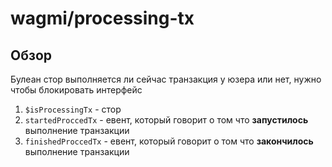 # wagmi/processing-tx

## Обзор
Булеан стор выполняется ли сейчас транзакция у юзера или нет, нужно чтобы блокировать интерфейс
1. `$isProcessingTx` - стор
2. `startedProccedTx` - евент, который говорит о том что **запустилось** выполнение транзакции
2. `finishedProccedTx` - евент, который говорит о том что **закончилось** выполнение транзакции